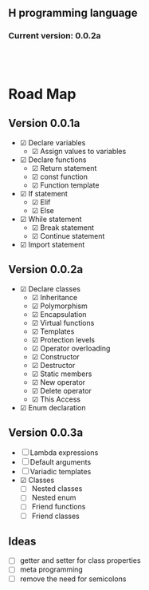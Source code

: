 ## H programming language
### Current version: 0.0.2a
<br></br>
# Road Map

## Version 0.0.1a
- &#9745; Declare variables
    - &#9745; Assign values to variables
- &#9745; Declare functions
    - &#9745; Return statement
    - &#9745; const function
    - &#9745; Function template
- &#9745; If statement
    - &#9745; Elif
    - &#9745; Else
- &#9745; While statement
    - &#9745; Break statement
    - &#9745; Continue statement
- &#9745; Import statement

## Version 0.0.2a
- &#9745; Declare classes
    - &#9745; Inheritance
    - &#9745; Polymorphism
    - &#9745; Encapsulation
    - &#9745; Virtual functions
    - &#9745; Templates
    - &#9745; Protection levels
    - &#9745; Operator overloading
    - &#9745; Constructor
    - &#9745; Destructor
    - &#9745; Static members
    - &#9745; New operator
    - &#9745; Delete operator
    - &#9745; This Access
- &#9745; Enum declaration

## Version 0.0.3a
- &#9744; Lambda expressions
- &#9744; Default arguments
- &#9744; Variadic templates
- &#9745; Classes
    - &#9744; Nested classes
    - &#9744; Nested enum
    - &#9744; Friend functions
    - &#9744; Friend classes

## Ideas
- &#9744; getter and setter for class properties
- &#9744; meta programming
- &#9744; remove the need for semicolons